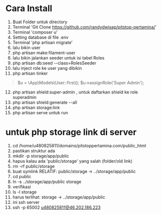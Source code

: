 # Cara Install

1. Buat Folder untuk directory
2. Terminal 'Git Clone https://github.com/randydwisap/pitstop-pertamina/'
3. Terminal 'composer u'
4. Setting database di file .env
5. Terminal 'php artisan migrate'
6. lalu bikin user
7. php artisan make:filament-user
8. lalu bikin jalankan seeder untuk isi tabel Roles
9. php artisan db:seed --class=RolesSeeder
10. lalu inject role ke user yang dibikin
11. php artisan tinker
>$u = \App\Models\User::first();
>$u->assignRole('Super Admin');
12. php artisan shield:super-admin , untuk daftarkan shield ke role superadmin
13. php artisan shield:generate --all
14. php artisan storage:link
15. php artisan serve untuk run


# untuk php storage link di server
1. cd /home/u480825811/domains/pitstoppertamina.com/public_html
2. pastikan struktur ada
3. mkdir -p storage/app/public
4. hapus kalau ada 'public/storage' yang salah (folder/old link)
5. rm -rf public/storage
6. buat symlink RELATIF: public/storage -> ../storage/app/public
7. cd public
8. ln -s ../storage/app/public storage
9. verifikasi
10. ls -l storage
11. harus terlihat: storage -> ../storage/app/public
12. ini ssh server
13. ssh -p 65002 u480825811@46.202.186.223